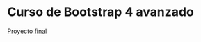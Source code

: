 # Curso de Bootstrap 4 avanzado
[Proyecto final](https://www.juanca.dev/courses/codigofacilito/bootstrap4/bootstrap4-avanzado/)
